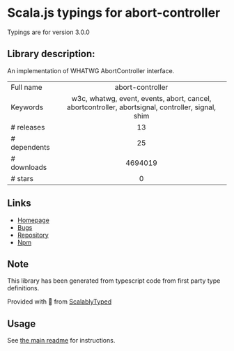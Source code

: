 
# Scala.js typings for abort-controller

Typings are for version 3.0.0

## Library description:
An implementation of WHATWG AbortController interface.

|                    |                 |
| ------------------ | :-------------: |
| Full name          | abort-controller |
| Keywords           | w3c, whatwg, event, events, abort, cancel, abortcontroller, abortsignal, controller, signal, shim |
| # releases         | 13 |
| # dependents       | 25 |
| # downloads        | 4694019 |
| # stars            | 0 |

## Links
- [Homepage](https://github.com/mysticatea/abort-controller#readme)
- [Bugs](https://github.com/mysticatea/abort-controller/issues)
- [Repository](https://github.com/mysticatea/abort-controller)
- [Npm](https://www.npmjs.com/package/abort-controller)
    


## Note
This library has been generated from typescript code from first party type definitions.

Provided with :purple_heart: from [ScalablyTyped](https://github.com/oyvindberg/ScalablyTyped)

## Usage
See [the main readme](../../readme.md) for instructions.


